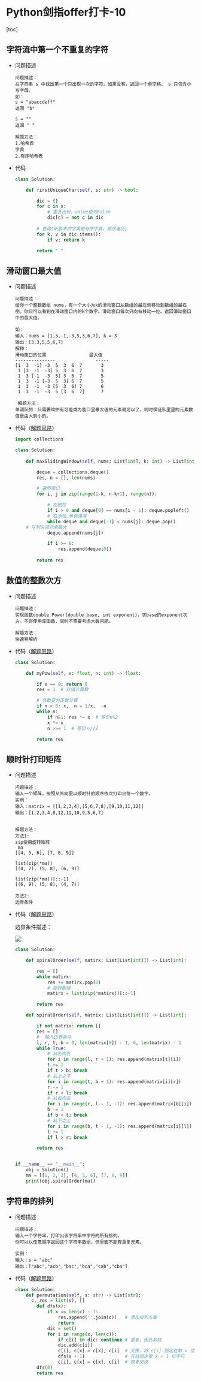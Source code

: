 # Python剑指offer打卡-10

[toc]

## 字符流中第一个不重复的字符

- 问题描述

  ```
  问题描述：
  在字符串 s 中找出第一个只出现一次的字符。如果没有，返回一个单空格。 s 只包含小写字母。
  如：
  s = "abaccdeff"
  返回 "b"
  
  s = ""
  返回 " "
  
  解题方法：
  1.哈希表
  字典
  2.有序哈希表
  ```

- 代码

  ```python
  class Solution:
  
      def firstUniqueChar(self, s: str) -> bool:
  
          dic = {}
          for c in s:
              # 重复出现，value值为False
              dic[c] = not c in dic
              
          # 查询(新版本的字典是有序字典，顺序遍历)
          for k, v in dic.items():
              if v: return k
  
          return " "
  ```

## 滑动窗口最大值

- 问题描述

  ```
  问题描述：
  给你一个整数数组 nums，有一个大小为k的滑动窗口从数组的最左侧移动到数组的最右侧。你只可以看到在滑动窗口内的k个数字。滑动窗口每次只向右移动一位。返回滑动窗口中的最大值。
  
  如：
  输入：nums = [1,3,-1,-3,5,3,6,7], k = 3
  输出：[3,3,5,5,6,7]
  解释：
  滑动窗口的位置                最大值
  ---------------               -----
  [1  3  -1] -3  5  3  6  7       3
   1 [3  -1  -3] 5  3  6  7       3
   1  3 [-1  -3  5] 3  6  7       5
   1  3  -1 [-3  5  3] 6  7       5
   1  3  -1  -3 [5  3  6] 7       6
   1  3  -1  -3  5 [3  6  7]      7
   
   解题方法：
  单调队列：只需要维护有可能成为窗口里最大值的元素就可以了，同时保证队里里的元素数值是由大到小的。
  ```

- 代码（[解题思路](https://leetcode-cn.com/problems/hua-dong-chuang-kou-de-zui-da-zhi-lcof/solution/mian-shi-ti-59-i-hua-dong-chuang-kou-de-zui-da-1-6/)）

  ```python
  import collections
  
  class Solution:
      
      def maxSlidingWindow(self, nums: List[int], k: int) -> List[int]:
  
          deque = collections.deque()
          res, n = [], len(nums)
  
          # 遍历窗口
          for i, j in zip(range(1-k, n-k+1), range(n)):
  
              # 左删除
              if i > 0 and deque[0] == nums[i - 1]: deque.popleft()
              # 右添加,单调递减
              while deque and deque[-1] < nums[j]: deque.pop()
  	  # 队列头部元素最大
              deque.append(nums[j])
  
              if i >= 0:
                  res.append(deque[0])
                  
          return res 
  ```


## 数值的整数次方

- 问题描述

  ```
  问题描述：
  实现函数double Power(double base, int exponent)，求base的exponent次方。不得使用库函数，同时不需要考虑大数问题。
  
  解题方法：
  快速幂解析
  ```

- 代码（[解题思路](https://leetcode-cn.com/problems/shu-zhi-de-zheng-shu-ci-fang-lcof/solution/mian-shi-ti-16-shu-zhi-de-zheng-shu-ci-fang-kuai-s/)）

  ```python
  class Solution:
  
      def myPow(self, x: float, n: int) -> float:
  
          if x == 0: return 0
          res = 1  # 存储计算数
  
          # 负数变为正数计算
          if n < 0: x,  n = 1/x,  -n
          while n:
              if n&1: res *= x  # 等价n%2
              x *= x
              n >>= 1  # 等价ｎ//2
  
          return res
  ```

## 顺时针打印矩阵

- 问题描述

  ```
  问题描述：
  输入一个矩阵，按照从外向里以顺时针的顺序依次打印出每一个数字。
  实例：
  输入：matrix = [[1,2,3,4],[5,6,7,8],[9,10,11,12]]
  输出：[1,2,3,4,8,12,11,10,9,5,6,7]
  
  
  解题方法：
  方法1:
  zip使用旋转矩阵
   ma
  [[4, 5, 6], [7, 8, 9]]
  
  list(zip(*ma))
  [(4, 7), (5, 8), (6, 9)]
  
  list(zip(*ma))[::-1]
  [(6, 9), (5, 8), (4, 7)]
  
  方法2:
  边界条件
  ```

- 代码（[解题思路](https://leetcode-cn.com/problems/shun-shi-zhen-da-yin-ju-zhen-lcof/solution/mian-shi-ti-29-shun-shi-zhen-da-yin-ju-zhen-she-di/)）

  边界条件描述：
  
  ![](./imgs/打印矩阵.png)
  
  ```python
  class Solution:
  
      def spiralOrder(self, matirx: List[List[int]]) -> List[int]:
  
          res = []
          while matirx:
              res += matirx.pop(0)
              # 旋转数组
              matirx = list(zip(*matirx))[::-1]
  
          return res
  
      def spiralOrder(self, matrix: List[List[int]]) -> List[int]:
  
          if not matrix: return []
          res = []
          #  输入边界条件
          l, r, t, b = 0, len(matrix[0]) - 1, 0, len(matrix) - 1
          while True:
              # 从左向右
              for i in range(l, r + 1): res.append(matrix[t][i])
              t += 1
              if t > b: break
              # 从上之下
              for i in range(t, b + 1): res.append(matrix[i][r])
              r -= 1
              if r < l: break
              # 从右向左
              for i in range(r, l - 1, -1): res.append(matrix[b][i])
              b -= 1
              if b < t: break
              # 从下之上
              for i in range(b, t - 1, -1): res.append(matrix[i][l])
              l += 1
              if l > r: break
  
          return res
  
  
  if __name__ == "__main__":
      obj = Solution()
      ma = [[1, 2, 3], [4, 5, 6], [7, 8, 9]]
      print(obj.spiralOrder(ma))
  
  ```

## 字符串的排列

- 问题描述

  ```
  问题描述：
  输入一个字符串，打印出该字符串中字符的所有排列。
  你可以以任意顺序返回这个字符串数组，但里面不能有重复元素。
  
  实例：
  输入：s = "abc"
  输出：["abc","acb","bac","bca","cab","cba"]
  ```

- 代码（[解题思路](https://leetcode-cn.com/problems/zi-fu-chuan-de-pai-lie-lcof/solution/mian-shi-ti-38-zi-fu-chuan-de-pai-lie-hui-su-fa-by/)）

  ```python
  class Solution:
      def permutation(self, s: str) -> List[str]:
        c, res = list(s), []
          def dfs(x):
              if x == len(c) - 1:
                  res.append(''.join(c))   # 添加排列方案
                  return
              dic = set()
              for i in range(x, len(c)):
                  if c[i] in dic: continue # 重复，因此剪枝
                  dic.add(c[i])
                  c[i], c[x] = c[x], c[i]  # 交换，将 c[i] 固定在第 x 位
                  dfs(x + 1)               # 开启固定第 x + 1 位字符
                  c[i], c[x] = c[x], c[i]  # 恢复交换
          dfs(0)
          return res
  ```
  
  











